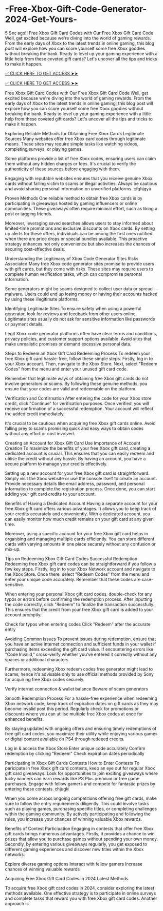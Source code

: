 # -Free-Xbox-Gift-Code-Generator-2024-Get-Yours-




5 Sec ago!! Free Xbox Gift Card Codes with Our Free Xbox Gift Card Code Well, get excited because we're diving into the world of gaming rewards. From the early days of Xbox to the latest trends in online gaming, this blog post will explore how you can score yourself some free Xbox goodies without breaking the bank. Ready to level up your gaming experience with a little help from these coveted gift cards? Let's uncover all the tips and tricks to make it happen.


[✅ CLICK HERE TO GET ACCESS ➤➤](https://sohel.preesolution.com/xbox)


[✅ CLICK HERE TO GET ACCESS ➤➤](https://sohel.preesolution.com/xbox)

Free Xbox Gift Card Codes with Our Free Xbox Gift Card Code Well, get excited because we're diving into the world of gaming rewards. From the early days of Xbox to the latest trends in online gaming, this blog post will explore how you can score yourself some free Xbox goodies without breaking the bank. Ready to level up your gaming experience with a little help from these coveted gift cards? Let's uncover all the tips and tricks to make it happen.


Exploring Reliable Methods for Obtaining Free Xbox Cards
Legitimate Sources
Many websites offer free Xbox card codes through legitimate means. These sites may require simple tasks like watching videos, completing surveys, or playing games.

Some platforms provide a list of free Xbox codes, ensuring users can claim them without any hidden charges or fees. It's crucial to verify the authenticity of these sources before engaging with them.

Engaging with reputable websites ensures that you receive genuine Xbox cards without falling victim to scams or illegal activities. Always be cautious and avoid sharing personal information on unverified platforms. cfghjgyu

Proven Methods
One reliable method to obtain free Xbox cards is by participating in giveaways hosted by gaming influencers or online communities. These giveaways often require minimal effort, such as liking a post or tagging friends.

Moreover, leveraging saved searches allows users to stay informed about limited-time promotions and exclusive discounts on Xbox cards. By setting up alerts for these offers, individuals can be among the first ones notified when there are price drops or special bundles available. This proactive strategy enhances not only convenience but also increases the chances of securing cost-effective deals.

Understanding the Legitimacy of Xbox Code Generator Sites
Risks Associated
Many free Xbox code generator sites promise to provide users with gift cards, but they come with risks. These sites may require users to complete human verification tasks, which can compromise personal information.

Some generators might be scams designed to collect user data or spread malware. Users could end up losing money or having their accounts hacked by using these illegitimate platforms.

Identifying Legitimate Sites
To ensure safety when using a powerful generator, look for reviews and feedback from other users online. Legitimate sites usually do not ask for sensitive information like passwords or payment details.

Legit Xbox code generator platforms often have clear terms and conditions, privacy policies, and customer support options available. Avoid sites that make unrealistic promises or demand excessive personal data.

Steps to Redeem an Xbox Gift Card
Redeeming Process
To redeem your free Xbox gift card hassle-free, follow these simple steps. Firstly, log in to your Xbox account. Then, navigate to the Xbox Store. Next, select "Redeem Codes" from the menu and enter your unused gift card code.

Remember that legitimate ways of obtaining free Xbox gift cards do not involve generators or scams. By following these genuine methods, you ensure that your codes are valid and redeemable on the platform.

Verification and Confirmation
After entering the code for your Xbox store credit, click "Continue" for verification purposes. Once verified, you will receive confirmation of a successful redemption. Your account will reflect the added credit immediately.

It's crucial to be cautious when acquiring free Xbox gift cards online. Avoid falling prey to scams promising quick and easy ways to obtain codes without any effort or cost involved.

Creating an Account for Xbox Gift Card Use
Importance of Account Creation
To maximize the benefits of your free Xbox gift card, creating a dedicated account is crucial. This ensures that you can easily redeem and utilise the credit without any hassle. By having an account, you have a secure platform to manage your credits effectively.

Setting up a new account for your free Xbox gift card is straightforward. Simply visit the Xbox website or use the console itself to create an account. Provide necessary details like email address, password, and personal information to complete the registration process. Once done, you can start adding your gift card credits to your account.

Benefits of Having a Dedicated Account
Having a separate account for your free Xbox gift card offers various advantages. It allows you to keep track of your credits accurately and conveniently. With a dedicated account, you can easily monitor how much credit remains on your gift card at any given time.

Moreover, using a specific account for your free Xbox gift card helps in organising and managing multiple cards efficiently. You can store different cards with varying amounts in one place securely without any confusion or mix-up.

Tips on Redeeming Xbox Gift Card Codes
Successful Redemption
Redeeming free Xbox gift card codes can be straightforward if you follow a few key steps. Firstly, log in to your Xbox Network account and navigate to the Xbox Store. Once there, select "Redeem Codes" from the menu and enter your unique code accurately. Remember that these codes are case-sensitive.

When entering your personal Xbox gift card codes, double-check for any typos or errors before confirming the redemption process. After inputting the code correctly, click "Redeem" to finalize the transaction successfully. This ensures that the credit from your free Xbox gift card is added to your account promptly.


Check for typos when entering codes
Click "Redeem" after the accurate entry


Avoiding Common Issues
To prevent issues during redemption, ensure that you have an active internet connection and sufficient funds in your wallet if purchasing items exceeding the gift card value. If encountering errors like "Code Invalid," cross-verify whether you've entered it correctly without any spaces or additional characters.

Furthermore, redeeming Xbox redeem codes free generator might lead to scams; hence it's advisable only to use official methods provided by Sony for acquiring free Xbox codes securely.


Verify internet connection & wallet balance
Beware of scam generators

Smooth Redemption Process
For a hassle-free experience when redeeming Xbox network code, keep track of expiration dates on gift cards as they may become invalid post this period. Regularly check for promotions or discounts where you can utilise multiple free Xbox codes at once for enhanced benefits.

By staying updated with ongoing offers and ensuring timely redemptions of free gift card codes, you maximize their utility while enjoying various games or digital content available on PS4 through redeeed credits.




Log in & access the Xbox Store
Enter unique code accurately
Confirm redemption by clicking "Redeem"
Check expiration dates periodically


Participating in Xbox Gift Cards Contests
How to Enter Contests
To paricipate in free Xbox gift card contests, keep an eye out for regular Xbox gift card giveaways. Look for opportunities to join exciting giveaways where lucky winners can earn rewards like PS Plus premium or free game purchases. Engage with fellow gamers and compete for fantastic prizes by entering these contests. chjugki

When you come across ongoing competitions offering free gift cards, make sure to follow the entry requirements diligently. This could involve tasks such as playing games, purchasing specific titles, or completing challenges within the gaming community. By actively participating and following the rules, you increase your chances of winning valuable Xbox rewards.

Benefits of Contest Participation
Engaging in contests that offer free Xbox gift cards brings numerous advantages. Firstly, it provides a chance to win prizes that allow you to purchase games without spending your own money. Secondly, by entering various giveaways regularly, you get exposed to different gaming experiences and discover new titles within the Xbox networks.

Explore diverse gaming options
Interact with fellow gamers
Increase chances of winning valuable rewards


Acquiring Free Xbox Gift Card Codes in 2024
Latest Methods

To acquire free Xbox gift card codes in 2024, consider exploring the latest methods available. One effective strategy is to participate in online surveys and complete tasks that reward you with free Xbox gift card codes. Another approach is​





































